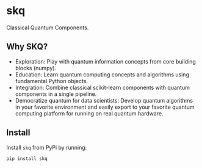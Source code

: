 # skq

Classical Quantum Components.

## Why SKQ?

- Exploration: Play with quantum information concepts from core building blocks (numpy).
- Education: Learn quantum computing concepts and algorithms using fundamental Python objects.
- Integration: Combine classical scikit-learn components with quantum components in a single pipeline.
- Democratize quantum for data scientists: Develop quantum algorithms in your favorite environment and easily export to your favorite quantum computing platform for running on real quantum hardware.

## Install

Install `skq` from PyPi by running:

```bash
pip install skq
```